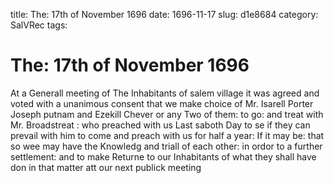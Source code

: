 title: The: 17th of November 1696
date: 1696-11-17
slug: d1e8684
category: SalVRec
tags: 


<div markdown class="doc" id="d1e8684">


# The: 17th of November 1696

At a Generall meeting of The Inhabitants of salem village it was agreed and voted with a unanimous consent that we make choice of Mr. Isarell Porter Joseph putnam and Ezekill Chever or any Two of them: to go: and treat with Mr. Broadstreat : who preached with us Last saboth Day to se if they can prevail with him to come and preach with us for half a year: If it may be: that so wee may have the Knowledg and triall of each other: in ordor to a further settlement: and to make Returne to our Inhabitants of what they shall have don in that matter att our next publick meeting
</div>